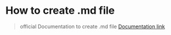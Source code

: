 # How to create .md file 
> official Documentation to create .md file [Documentation link](https://docs.github.com/en/get-started/writing-on-github/getting-started-with-writing-and-formatting-on-github/basic-writing-and-formatting-syntax)